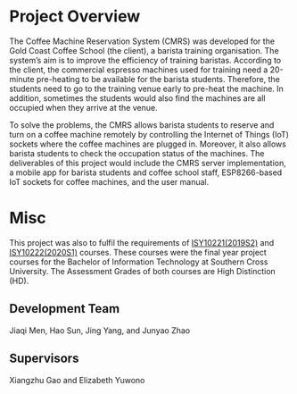 # Project Overview
<p>The Coffee Machine Reservation System (CMRS) was developed for the Gold Coast Coffee School (the client), a barista training organisation. The system’s aim is to improve the efficiency of training baristas. According to the client, the commercial espresso machines used for training need a 20-minute pre-heating to be available for the barista students. Therefore, the students need to go to the training venue early to pre-heat the machine. In addition, sometimes the students would also find the machines are all occupied when they arrive at the venue. </p>
<p>To solve the problems, the CMRS allows barista students to reserve and turn on a coffee machine remotely by controlling the Internet of Things (IoT) sockets where the coffee machines are plugged in. Moreover, it also allows barista students to check the occupation status of the machines. The deliverables of this project would include the CMRS server implementation, a mobile app for barista students and coffee school staff, ESP8266-based IoT sockets for coffee machines, and the user manual.</p>  

# Misc
This project was also to fulfil the requirements of [ISY10221(2019S2)](https://handbook.scu.edu.au/unit/isy10221/2019) and [ISY10222(2020S1)](https://handbook.scu.edu.au/unit/isy10222/2020) courses. These courses were the final year project courses for the Bachelor of Information Technology at Southern Cross University. The Assessment Grades of both courses are High Distinction (HD).
## Development Team
Jiaqi Men, Hao Sun, Jing Yang, and Junyao Zhao  
## Supervisors
Xiangzhu Gao and Elizabeth Yuwono  
<br>

